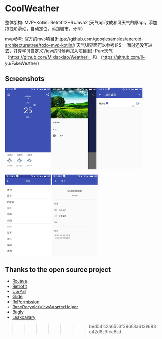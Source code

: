 # CoolWeather


整体架构: MVP+Kotlin+Retrofit2+RxJava2
(天气api改成和风天气的原api，添加拖拽和滑动，自动定位，添加城市，分享)

mvp参考: 官方的mvp项目(https://github.com/googlesamples/android-architecture/tree/todo-mvp-kotlin/)
天气UI界面可以参考(PS:　暂时还没写进去，打算学习自定义View的时候再加入项目里): Pure天气（https://github.com/Mixiaoxiao/Weather） 和 （https://github.com/li-yu/FakeWeather）

## Screenshots

<a href="screenshots/01.jpg"><img src="screenshots/01.jpg" width="30%"/></a><a href="screenshots/02.jpg"><img src="screenshots/02.jpg" width="30%"/></a><a href="screenshots/03.jpg"><img src="screenshots/03.jpg" width="30%"/></a>

<a href="screenshots/04.jpg"><img src="screenshots/04.jpg" width="30%"/></a> <a href="screenshots/05.jpg"><img src="screenshots/05.jpg" width="30%"/></a>

## Thanks to the open source project

* [RxJava](https://github.com/ReactiveX/RxJava)
* [Retrofit](https://github.com/square/retrofit)
* [LitePal](https://github.com/LitePalFramework/LitePal)
* [Glide](https://github.com/bumptech/glide)
* [RxPermission](https://github.com/tbruyelle/RxPermissions)
* [BaseRecyclerViewAdapterHelper](https://github.com/CymChad/BaseRecyclerViewAdapterHelper)
* [Bugly](https://bugly.qq.com/docs/user-guide/instruction-manual-android/?v=20180521124306) 
* [Leakcanary](https://github.com/square/leakcanary)


>>>>>>> bed54fc2a6503f39608a6139683c42d8e9fcc8cd
